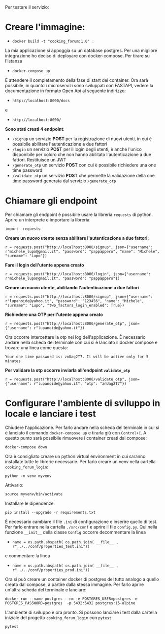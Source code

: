 Per testare il servizio:

# Creare l'immagine:

- `docker build -t "cooking_forum:1.0" .`

La mia applicazione si appoggia su un database postgres. Per una migliore integrazione ho deciso di deployare con docker-compose. Per tirare su l'istanza

- `docker-compose up`

E attendere il completamento della fase di start dei container. Ora sarà possibile, in quanto i microservizi sono sviluppati con FASTAPI, vedere la documentazione in formato Open Api al seguente indirizzo:

- `http://localhost:8000/docs`

e

- `http://localhost:8000/`

**Sono stati creati 4 endpoint:**
 - `/signup` un servizio **POST** per la registrazione di nuovi utenti, in  cui è possibile abilitare l'autenticazione a due fattori
 - `/login` un servizio **POST** per il login degli utenti, è anche l'unico disponibile per coloro che non hanno abilitato l'autenticazione a due fattori. Restituisce un JWT
- `/generate_otp` un servizio **POST** con cui è possibile richiedere una one time password
- `/validate_otp` un servizio **POST** che permette la validazione della one time password generata dal servizio `/generate_otp`

# Chiamare gli endpoint

 Per chiamare gli endpoint è possibile usare la libreria `requests` di python. Aprire un interprete e importare la libreria:
 
 `import  requests`

**Creare un nuovo utente senza abilitare l'autenticazione a due fattori:**

`r = requests.post("http://localhost:8000/signup", json={"username": r"michele_lupo@gmail.it", "password": "pappappero", "name": "Michele", "surname": "Lupo"})`

**Fare il login dell'utente appena creato**

`r = requests.post("http://localhost:8000/login", json={"username": r"michele_lupo@gmail.it", "password": "pappappero"})`

**Creare un nuovo utente, abilitando l'autenticazione a due fattori**

`r = requests.post("http://localhost:8000/signup", json={"username": r"lupanoide@yahoo.it", "password": "123456", "name": "Michele", "surname": "Lupo", "two_factors_login_enabled": True})`

**Richiedere una OTP per l'utente appena creato**

`r = requests.post("http://localhost:8000/generate_otp", json={"username": r"lupanoide@yahoo.it"})`

Ora occorre intercettare la otp nei log dell'applicazione. È necessario andare nella scheda del terminale con cui si è lanciato il docker compose e trovare una linea come questa:

`Your one time password is: znUag2T7. It will be active only for 5 minutes`

**Per validare la otp occorre inviarla all'endpoint `validate_otp`**

`r = requests.post("http://localhost:8000/validate_otp", json={"username": r"lupanoide@yahoo.it", "otp": "znUag2T7"})`

# Configurare l'ambiente di sviluppo in locale e lanciare i test 

 Chiudere l'applicazione. Per farlo andare nella scheda del terminale in cui si è lanciato il comando `docker-compose up` e tirarla giù con `Control+C`. A questo punto sarà possibile rimuovere i container creati dal compose:

`docker-compose down`

Ora è consigliato creare un python virtual environment in cui saranno installate tutte le librerie necessarie. Per farlo creare un venv nella cartella `cooking_forum_login`:

`python -m venv myvenv`

Attivarlo:

`source myvenv/bin/activate`

Installare le dipendenze:

`pip install --upgrade -r requirements.txt`

È necessario cambiare il file `.ini` di configurazione e inserire quello di test. Per farlo entrare nella cartella `./src/conf` e aprire il file `config.py`. Qui nella funzione `__init__` della classe `Config` occorre decommentare la linea 

- `name = os.path.abspath( os.path.join( __file__ , r"../../conf/properties_test.ini"))` 

e commentare la linea 

- `name = os.path.abspath( os.path.join( __file__ , r"../../conf/properties_prod.ini"))`

Ora si può creare un container docker di postgres del tutto analogo a quello creato dal compose, a partire dalla stessa immagine. Per farlo aprire un'altra scheda del terminale e lanciare: 

`docker run --name postgres --rm -e POSTGRES_USER=postgres -e POSTGRES_PASSWORD=postgres  -p 5432:5432 postgres:15-alpine`

L'ambiente di sviluppo è ora pronto. Si possono lanciare i test dalla cartella iniziale del progetto `cooking_forum_login` con `pytest`

`pytest`

